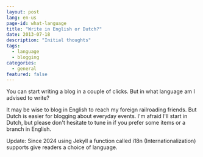 ```yaml
---
layout: post
lang: en-us
page-id: what-language
title: "Write in English or Dutch?"
date: 2013-07-18
description: "Initial thoughts"
tags:
  - language
  - blogging
categories:
  - general
featured: false
---
```


You can start writing a blog in a couple of clicks. But in what language am I advised to
write?

It may be wise to blog in English to reach my foreign railroading friends. But Dutch is
easier for blogging about everyday events. I'm afraid I'll start in Dutch, but please don't
hesitate to tune in if you prefer some items or a branch in English.

Update: Since 2024 using Jekyll a function called i18n (Internationalization) supports give
readers a choice of language.
